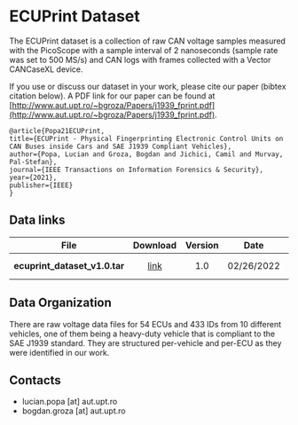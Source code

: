 # ECUPrint Dataset

The ECUPrint dataset is a collection of raw CAN voltage samples measured with the PicoScope with a sample interval of 2 nanoseconds (sample rate was set to 500 MS/s) and CAN logs with frames collected with a Vector CANCaseXL device.

If you use or discuss our dataset in your work, please cite our paper (bibtex citation below).  A PDF link for our paper can be found at [http://www.aut.upt.ro/~bgroza/Papers/j1939_fprint.pdf](http://www.aut.upt.ro/~bgroza/Papers/j1939_fprint.pdf).

```
@article{Popa21ECUPrint,
title={ECUPrint - Physical Fingerprinting Electronic Control Units on CAN Buses inside Cars and SAE J1939 Compliant Vehicles},
author={Popa, Lucian and Groza, Bogdan and Jichici, Camil and Murvay, Pal-Stefan},
journal={IEEE Transactions on Information Forensics & Security},
year={2021},
publisher={IEEE}
}
```

## Data links ##

File | Download | Version | Date | Notes
---- | :------: | :-------: | :--------: | :------
**ecuprint_dataset_v1.0.tar** | [link]() | 1.0 | 02/26/2022 | ECUPrint dataset


## Data Organization

There are raw voltage data files for 54 ECUs and 433 IDs from 10 different vehicles, one of them being a heavy-duty vehicle that is compliant to the SAE J1939 standard. They are structured per-vehicle and per-ECU as they were identified in our work.

## Contacts
* lucian.popa [at] aut.upt.ro
* bogdan.groza [at] aut.upt.ro
